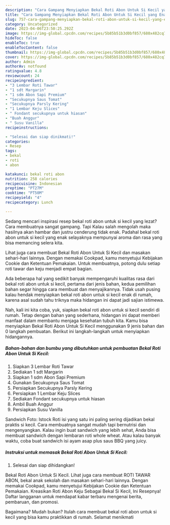 ```yaml
---
description: "Cara Gampang Menyiapkan Bekal Roti Abon Untuk Si Kecil yang Enak"
title: "Cara Gampang Menyiapkan Bekal Roti Abon Untuk Si Kecil yang Enak"
slug: 757-cara-gampang-menyiapkan-bekal-roti-abon-untuk-si-kecil-yang-enak
category: Uncategorized
date: 2023-04-06T23:50:25.292Z
image: https://img-global.cpcdn.com/recipes/5b85b51b3d0bf857/680x482cq70/bekal-roti-abon-untuk-si-kecil-foto-resep-utama.jpg
hideToc: false
enableToc: true
enableTocContent: false
thumbnail: https://img-global.cpcdn.com/recipes/5b85b51b3d0bf857/680x482cq70/bekal-roti-abon-untuk-si-kecil-foto-resep-utama.jpg
cover: https://img-global.cpcdn.com/recipes/5b85b51b3d0bf857/680x482cq70/bekal-roti-abon-untuk-si-kecil-foto-resep-utama.jpg
author: Admin
authorAv: notfound
ratingvalue: 4.8
reviewcount: 24
recipeingredient:
- "3 Lembar Roti Tawar"
- "1 sdt Margarin"
- "1 sdm Abon Sapi Premium"
- "Secukupnya Saus Tomat"
- "Secukupnya Parsly Kering"
- "1 Lembar Keju Slices"
- " Fondant secukupnya untuk hiasan"
- "Buah Anggur"
- " Susu Vanilla"
recipeinstructions:

- "Selesai dan siap dinikmati!"
categories:
- Resep
tags:
- bekal
- roti
- abon

katakunci: bekal roti abon 
nutrition: 258 calories
recipecuisine: Indonesian
preptime: "PT27M"
cooktime: "PT50M"
recipeyield: "4"
recipecategory: Lunch

---
```



Sedang mencari inspirasi resep bekal roti abon untuk si kecil yang lezat? Cara membuatnya sangat gampang. Tapi Kalau salah mengolah maka hasilnya akan hambar dan justru cenderung tidak enak. Padahal bekal roti abon untuk si kecil yang enak selayaknya mempunyai aroma dan rasa yang bisa memancing selera kita.


Lihat juga cara membuat Bekal Roti Abon Untuk Si Kecil dan masakan sehari-hari lainnya. Dengan memakai Cookpad, kamu menyetujui Kebijakan Cookie dan Ketentuan Pemakaian. Untuk membuatnya, potong dulu setiap roti tawar dan keju menjadi empat bagian.

Ada beberapa hal yang sedikit banyak mempengaruhi kualitas rasa dari bekal roti abon untuk si kecil, pertama dari jenis bahan, kedua pemilihan bahan segar hingga cara membuat dan menyajikannya. Tidak usah pusing kalau hendak menyiapkan bekal roti abon untuk si kecil enak di rumah, karena asal sudah tahu triknya maka hidangan ini dapat jadi sajian istimewa.


Nah, kali ini kita coba, yuk, siapkan bekal roti abon untuk si kecil sendiri di rumah. Tetap dengan bahan yang sederhana, hidangan ini dapat memberi manfaat dalam membantu menjaga kesehatan tubuh kita. Kamu bisa menyiapkan Bekal Roti Abon Untuk Si Kecil menggunakan 9 jenis bahan dan 0 langkah pembuatan. Berikut ini langkah-langkah untuk menyiapkan hidangannya.

<!--inarticleads1-->

##### Bahan-bahan dan bumbu yang dibutuhkan untuk pembuatan Bekal Roti Abon Untuk Si Kecil:

1. Siapkan 3 Lembar Roti Tawar
1. Sediakan 1 sdt Margarin
1. Siapkan 1 sdm Abon Sapi Premium
1. Gunakan Secukupnya Saus Tomat
1. Persiapkan Secukupnya Parsly Kering
1. Persiapkan 1 Lembar Keju Slices
1. Sediakan  Fondant secukupnya untuk hiasan
1. Ambil Buah Anggur
1. Persiapkan  Susu Vanilla


Sandwich Foto: Istock Roti isi yang satu ini paling sering dijadikan bekal praktis si kecil. Cara membuatnya sangat mudah tapi bernutrisi dan mengenyangkan. Kalau ingin buat sandwich yang lebih sehat, Anda bisa membuat sandwich dengan lembaran roti whole wheat. Atau kalau banyak waktu, coba buat sandwich isi ayam asap plus saus BBQ yang juicy. 

<!--inarticleads2-->

##### Instruksi untuk memasak Bekal Roti Abon Untuk Si Kecil:


1. Selesai dan siap dihidangkan!

Bekal Roti Abon Untuk Si Kecil. Lihat juga cara membuat ROTI TAWAR ABON, bekal anak sekolah dan masakan sehari-hari lainnya. Dengan memakai Cookpad, kamu menyetujui Kebijakan Cookie dan Ketentuan Pemakaian. Kreasikan Roti Abon Keju Sebagai Bekal Si Kecil, Ini Resepnya! Daftar langganan untuk mendapat kabar terbaru mengenai berita, pembaruan, dan promosi. 

Bagaimana? Mudah bukan? Itulah cara membuat bekal roti abon untuk si kecil yang bisa kamu praktikkan di rumah. Selamat menikmati
